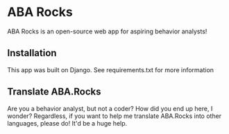 # ABA Rocks

ABA Rocks is an open-source web app for aspiring behavior analysts!

## Installation
This app was built on Django. See requirements.txt for more information

## Translate ABA.Rocks
Are you a behavior analyst, but not a coder? How did you end up here, I wonder? Regardless, if you want to help me translate ABA.Rocks into other languages, please do! It'd be a huge help.
